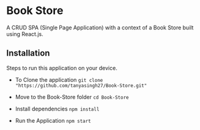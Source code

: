 # Book Store
A CRUD SPA (Single Page Application) with a context of a Book Store built using React.js. 

## Installation
Steps to run this application on your device.

* To Clone the application
  `git clone "https://github.com/tanyasingh27/Book-Store.git"`

* Move to the Book-Store folder
  `cd Book-Store`

* Install dependencies
  `npm install`

* Run the Application
  `npm start`  

